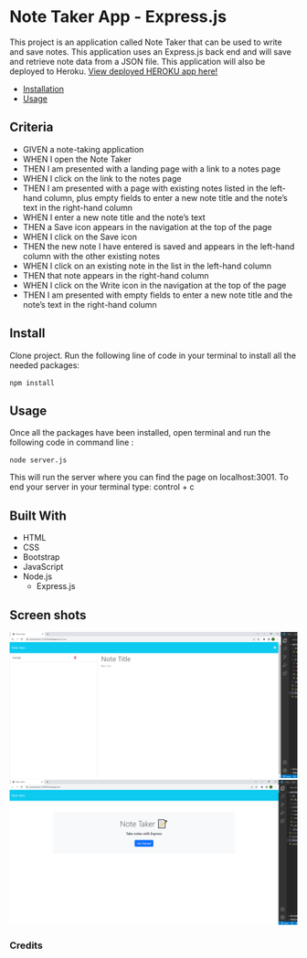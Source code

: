 # Note Taker App - Express.js

This project is an application called Note Taker that can be used to write and save notes. This application uses an Express.js back end and will save and retrieve note data from a JSON file. 
This application will also be deployed to Heroku.
[View deployed HEROKU app here!](https://app-n0te-taker.herokuapp.com/)

  * [Installation](#install)
  * [Usage](#usage)
  



## Criteria

- GIVEN a note-taking application
- WHEN I open the Note Taker
- THEN I am presented with a landing page with a link to a notes page
- WHEN I click on the link to the notes page
- THEN I am presented with a page with existing notes listed in the left-hand column, plus empty fields to enter a new note title and the note’s text in the right-hand column
- WHEN I enter a new note title and the note’s text
- THEN a Save icon appears in the navigation at the top of the page
- WHEN I click on the Save icon
- THEN the new note I have entered is saved and appears in the left-hand column with the other existing notes
- WHEN I click on an existing note in the list in the left-hand column
- THEN that note appears in the right-hand column
- WHEN I click on the Write icon in the navigation at the top of the page
- THEN I am presented with empty fields to enter a new note title and the note’s text in the right-hand column



## Install

Clone project.
Run the following line of code in your terminal to install all the needed packages: 
```
npm install
```


## Usage

Once all the packages have been installed, open terminal and run the following code in command line : 
```
node server.js
```
This will run the server where you can find the page on localhost:3001. To end your server in your terminal type: control + c

## Built With
- HTML
- CSS
- Bootstrap 
- JavaScript
- Node.js
  - Express.js
## Screen shots

![Shot-1](/public/assets/images/appSS.png)
![Shot-2](/public/assets/images/homeSS.png)

### Credits
